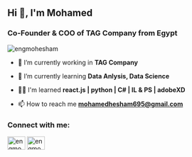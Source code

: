 <h2 align="left">Hi 👋, I'm Mohamed</h1>
<h3 align="left">Co-Founder & COO of TAG Company from Egypt</h3>
<p align="left"> <img src="https://komarev.com/ghpvc/?username=engmohesham&label=Profile%20views&color=0e75b6&style=flat" alt="engmohesham" /> </p>


- 👋 I’m currently working in **TAG Company**

- 🌱 I’m currently learning **Data Anlysis, Data Science**

- 👨‍💻 I'm learned **react.js | python | C# | IL & PS | adobeXD**

- 📫 How to reach me **mohamedhesham695@gmail.com**

<h3 align="left">Connect with me:</h3>
<p align="left">
<a href="https://www.linkedin.com/in/engmohesham/" target="_blank"><img align="center" src="https://raw.githubusercontent.com/rahuldkjain/github-profile-readme-generator/master/src/images/icons/Social/linked-in-alt.svg" alt="engmohesham/" height="30" width="40" /></a>
<a href="https://www.facebook.com/EngMoHesham/" target="_blank"><img align="center" src="https://raw.githubusercontent.com/rahuldkjain/github-profile-readme-generator/master/src/images/icons/Social/facebook.svg" alt="engmohesham" height="30" width="40" /></a>
</p>

